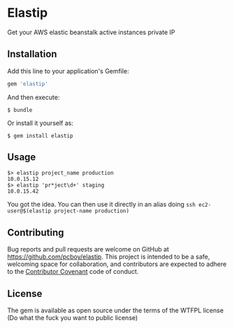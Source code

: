 # Elastip

Get your AWS elastic beanstalk active instances private IP

## Installation

Add this line to your application's Gemfile:

```ruby
gem 'elastip'
```

And then execute:

    $ bundle

Or install it yourself as:

    $ gem install elastip

## Usage

```
$> elastip project_name production
10.0.15.12
$> elastip 'pr*ject\d+' staging
10.0.15.42
```

You got the idea. You can then use it directly in an alias doing `ssh ec2-user@$(elastip project-name production)`


## Contributing

Bug reports and pull requests are welcome on GitHub at https://github.com/pcboy/elastip. This project is intended to be a safe, welcoming space for collaboration, and contributors are expected to adhere to the [Contributor Covenant](http://contributor-covenant.org) code of conduct.


## License

The gem is available as open source under the terms of the WTFPL license (Do what the fuck you want to public license)

